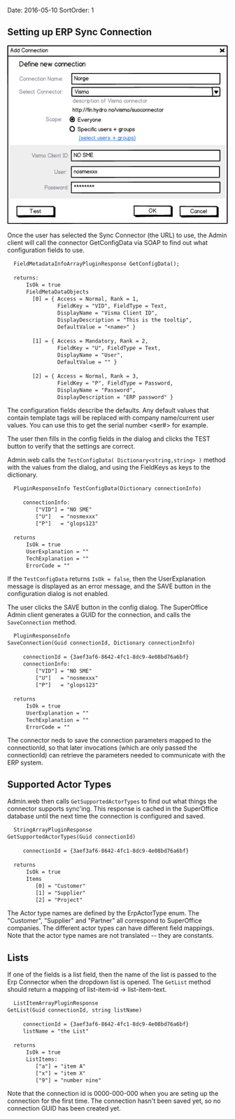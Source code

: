 Date: 2016-05-10
SortOrder: 1

Setting up ERP Sync Connection
------------------------------

![](../Erp%20Sync%20Connector%20Interface_files/image003.png)

Once the user has selected the Sync Connector (the URL) to use, the Admin client will call the connector GetConfigData via SOAP to find out what configuration fields to use.

```
  FieldMetadataInfoArrayPluginResponse GetConfigData();

  returns:
      IsOk = true
      FieldMetaDataObjects
        [0] = { Access = Normal, Rank = 1,
                FieldKey = "VID", FieldType = Text,
                DisplayName = "Visma Client ID",
                DisplayDescription = "This is the tooltip",
                DefaultValue = "<name>" }

        [1] = { Access = Mandatory, Rank = 2,
                FieldKey = "U", FieldType = Text,
                DisplayName = "User",
                DefaultValue = "" }

        [2] = { Access = Normal, Rank = 3,
                FieldKey = "P", FieldType = Password,
                DisplayName = "Password",
                DisplayDescription = "ERP password" }
```

The configuration fields describe the defaults. Any default values that contain template tags will be replaced with company name/current user values. You can use this to get the serial number &lt;ser\#&gt; for example.

The user then fills in the config fields in the dialog and clicks the TEST button to verify that the settings are correct.

Admin.web calls the `TestConfigData( Dictionary<string,string> )` method with the values from the dialog, and using the FieldKeys as keys to the dictionary.

```
  PluginResponseInfo TestConfigData(Dictionary connectionInfo)

     connectionInfo:
         ["VID"] = "NO SME"
         ["U"]   = "nosmexxx"
         ["P"]   = "glops123"
  
  returns
      IsOk = true
      UserExplanation = ""
      TechExplanation = ""
      ErrorCode = ""
```

If the `TestConfigData` returns `IsOk = false`, then the UserExplanation message is displayed as an error message, and the SAVE button in the configuration dialog is not enabled.

The user clicks the SAVE button in the config dialog. The SuperOffice Admin client generates a GUID for the connection, and calls the `SaveConnection` method.

```
  PluginResponseInfo 
SaveConnection(Guid connectionId, Dictionary connectionInfo)

     connectionId = {3aef3af6-8642-4fc1-8dc9-4e08bd76a6bf}
     connectionInfo:
         ["VID"] = "NO SME"
         ["U"]   = "nosmexxx"
         ["P"]   = "glops123"
  
  returns
      IsOk = true
      UserExplanation = ""
      TechExplanation = ""
      ErrorCode = ""
```

The connector neds to save the connection parameters mapped to the connectionId, so that later invocations (which are only passed the connectionId) can retrieve the parameters needed to communicate with the ERP system.

Supported Actor Types
---------------------

Admin.web then calls `GetSupportedActorTypes` to find out what things the connector supports sync'ing. This response is cached in the SuperOffice database until the next time the connection is configured and saved.

```
  StringArrayPluginResponse 
GetSupportedActorTypes(Guid connectionId)

     connectionId = {3aef3af6-8642-4fc1-8dc9-4e08bd76a6bf}
  
  returns
      IsOk = true
      Items 
         [0] = "Customer" 
         [1] = "Supplier"
         [2] = "Project"
```

The Actor type names are defined by the ErpActorType enum. The "Customer", "Supplier" and "Partner" all correspond to SuperOffice companies. The different actor types can have different field mappings. Note that the actor type names are not translated -- they are constants.

Lists
-----

If one of the fields is a list field, then the name of the list is passed to the Erp Connector when the dropdown list is opened. The `GetList` method should return a mapping of list-item-id -&gt; list-item-text.
```
  ListItemArrayPluginResponse 
GetList(Guid connectionId, string listName)

     connectionId = {3aef3af6-8642-4fc1-8dc9-4e08bd76a6bf}
     listName = "the List"
  
  returns
      IsOk = true
      ListItems:
         ["a"] = "item A"
         ["x"] = "item X"
         ["9"] = "number nine"
```

Note that the connection id is 0000-000-000 when you are seting up the connection for the first time. The connection hasn't been saved yet, so no connection GUID has been created yet.
